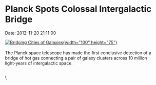 Planck Spots Colossal Intergalactic Bridge
==========================================

Date: 2012-11-20 21:11:00

[![Bridging Cities of
Galaxies](http://www.jpl.nasa.gov/images/planck/20121120/pia16466-th.jpg){width="100"
height="75"}](http://www.jpl.nasa.gov/news/news.cfm?release=2012-364&rn=news.xml&rst=3594)\
\
The Planck space telescope has made the first conclusive detection of a
bridge of hot gas connecting a pair of galaxy clusters across 10 million
light-years of intergalactic space.

\
\

